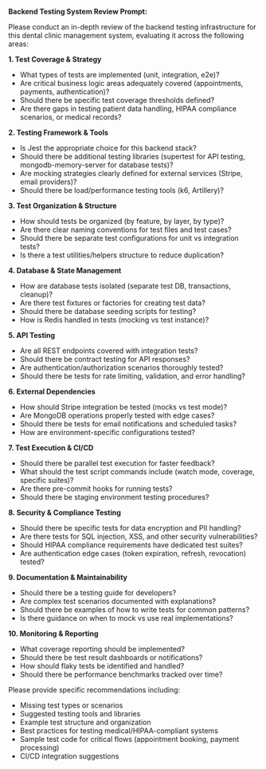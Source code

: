 **Backend Testing System Review Prompt:**

Please conduct an in-depth review of the backend testing infrastructure for this dental clinic management system, evaluating it across the following areas:

**1. Test Coverage & Strategy**
- What types of tests are implemented (unit, integration, e2e)?
- Are critical business logic areas adequately covered (appointments, payments, authentication)?
- Should there be specific test coverage thresholds defined?
- Are there gaps in testing patient data handling, HIPAA compliance scenarios, or medical records?

**2. Testing Framework & Tools**
- Is Jest the appropriate choice for this backend stack?
- Should there be additional testing libraries (supertest for API testing, mongodb-memory-server for database tests)?
- Are mocking strategies clearly defined for external services (Stripe, email providers)?
- Should there be load/performance testing tools (k6, Artillery)?

**3. Test Organization & Structure**
- How should tests be organized (by feature, by layer, by type)?
- Are there clear naming conventions for test files and test cases?
- Should there be separate test configurations for unit vs integration tests?
- Is there a test utilities/helpers structure to reduce duplication?

**4. Database & State Management**
- How are database tests isolated (separate test DB, transactions, cleanup)?
- Are there test fixtures or factories for creating test data?
- Should there be database seeding scripts for testing?
- How is Redis handled in tests (mocking vs test instance)?

**5. API Testing**
- Are all REST endpoints covered with integration tests?
- Should there be contract testing for API responses?
- Are authentication/authorization scenarios thoroughly tested?
- Should there be tests for rate limiting, validation, and error handling?

**6. External Dependencies**
- How should Stripe integration be tested (mocks vs test mode)?
- Are MongoDB operations properly tested with edge cases?
- Should there be tests for email notifications and scheduled tasks?
- How are environment-specific configurations tested?

**7. Test Execution & CI/CD**
- Should there be parallel test execution for faster feedback?
- What should the test script commands include (watch mode, coverage, specific suites)?
- Are there pre-commit hooks for running tests?
- Should there be staging environment testing procedures?

**8. Security & Compliance Testing**
- Should there be specific tests for data encryption and PII handling?
- Are there tests for SQL injection, XSS, and other security vulnerabilities?
- Should HIPAA compliance requirements have dedicated test suites?
- Are authentication edge cases (token expiration, refresh, revocation) tested?

**9. Documentation & Maintainability**
- Should there be a testing guide for developers?
- Are complex test scenarios documented with explanations?
- Should there be examples of how to write tests for common patterns?
- Is there guidance on when to mock vs use real implementations?

**10. Monitoring & Reporting**
- What coverage reporting should be implemented?
- Should there be test result dashboards or notifications?
- How should flaky tests be identified and handled?
- Should there be performance benchmarks tracked over time?

Please provide specific recommendations including:
- Missing test types or scenarios
- Suggested testing tools and libraries
- Example test structure and organization
- Best practices for testing medical/HIPAA-compliant systems
- Sample test code for critical flows (appointment booking, payment processing)
- CI/CD integration suggestions


